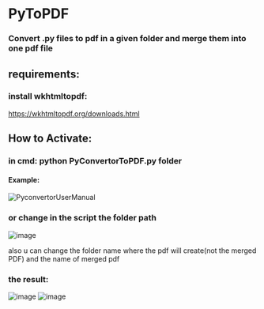 # PyToPDF
### Convert .py files to pdf in a given folder and merge them into one pdf file

## requirements:
### install wkhtmltopdf:
https://wkhtmltopdf.org/downloads.html

## How to Activate:
### in cmd: python PyConvertorToPDF.py folder


#### Example:
![PyconvertorUserManual](https://github.com/Likva32/PyToPDF/assets/114340841/a678f02b-9e72-4310-8857-d65cbf0fdda1)

### or change in the script the folder path
![image](https://github.com/Likva32/PyToPDF/assets/114340841/d5ea1a18-137a-41f6-96a4-b22dbb5c07d7)

also u can change the folder name where the pdf will create(not the merged PDF)
and the name of merged pdf

### the result:
![image](https://github.com/Likva32/PyToPDF/assets/114340841/a85bf8bf-2251-4762-a8d9-519b00945f6e)
![image](https://github.com/Likva32/PyToPDF/assets/114340841/2f333b1b-3904-4768-a19d-4c9246919158)
